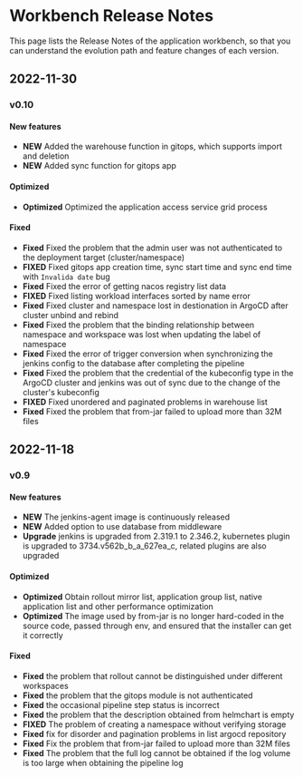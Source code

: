# Workbench Release Notes

This page lists the Release Notes of the application workbench, so that you can understand the evolution path and feature changes of each version.

## 2022-11-30

### v0.10

#### New features

- **NEW** Added the warehouse function in gitops, which supports import and deletion
- **NEW** Added sync function for gitops app

#### Optimized

- **Optimized** Optimized the application access service grid process

#### Fixed

- **Fixed** Fixed the problem that the admin user was not authenticated to the deployment target (cluster/namespace)
- **FIXED** Fixed gitops app creation time, sync start time and sync end time with `Invalida date` bug
- **Fixed** Fixed the error of getting nacos registry list data
- **FIXED** Fixed listing workload interfaces sorted by name error
- **Fixed** Fixed cluster and namespace lost in destionation in ArgoCD after cluster unbind and rebind
- **Fixed** Fixed the problem that the binding relationship between namespace and workspace was lost when updating the label of namespace
- **Fixed** Fixed the error of trigger conversion when synchronizing the jenkins config to the database after completing the pipeline
- **Fixed** Fixed the problem that the credential of the kubeconfig type in the ArgoCD cluster and jenkins was out of sync due to the change of the cluster's kubeconfig
- **FIXED** Fixed unordered and paginated problems in warehouse list
- **Fixed** Fixed the problem that from-jar failed to upload more than 32M files

## 2022-11-18

### v0.9

#### New features

- **NEW** The jenkins-agent image is continuously released
- **NEW** Added option to use database from middleware
- **Upgrade** jenkins is upgraded from 2.319.1 to 2.346.2, kubernetes plugin is upgraded to 3734.v562b_b_a_627ea_c, related plugins are also upgraded

#### Optimized

- **Optimized** Obtain rollout mirror list, application group list, native application list and other performance optimization
- **Optimized** The image used by from-jar is no longer hard-coded in the source code, passed through env, and ensured that the installer can get it correctly

#### Fixed

- **Fixed** the problem that rollout cannot be distinguished under different workspaces
- **Fixed** the problem that the gitops module is not authenticated
- **Fixed** the occasional pipeline step status is incorrect
- **Fixed** the problem that the description obtained from helmchart is empty
- **FIXED** The problem of creating a namespace without verifying storage
- **Fixed** fix for disorder and pagination problems in list argocd repository
- **Fixed** Fix the problem that from-jar failed to upload more than 32M files
- **Fixed** The problem that the full log cannot be obtained if the log volume is too large when obtaining the pipeline log